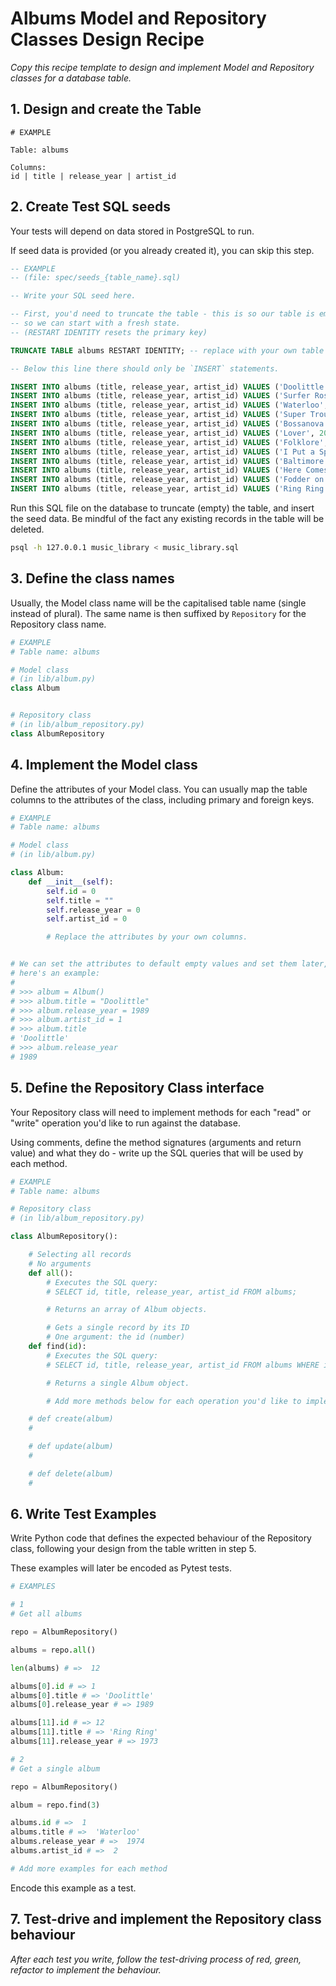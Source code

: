 # Albums Model and Repository Classes Design Recipe

_Copy this recipe template to design and implement Model and Repository classes for a database table._

## 1. Design and create the Table
```
# EXAMPLE

Table: albums

Columns:
id | title | release_year | artist_id
```

## 2. Create Test SQL seeds

Your tests will depend on data stored in PostgreSQL to run.

If seed data is provided (or you already created it), you can skip this step.

```sql
-- EXAMPLE
-- (file: spec/seeds_{table_name}.sql)

-- Write your SQL seed here. 

-- First, you'd need to truncate the table - this is so our table is emptied between each test run,
-- so we can start with a fresh state.
-- (RESTART IDENTITY resets the primary key)

TRUNCATE TABLE albums RESTART IDENTITY; -- replace with your own table name.

-- Below this line there should only be `INSERT` statements.

INSERT INTO albums (title, release_year, artist_id) VALUES ('Doolittle', 1989, 1);
INSERT INTO albums (title, release_year, artist_id) VALUES ('Surfer Rosa', 1988, 1);
INSERT INTO albums (title, release_year, artist_id) VALUES ('Waterloo', 1974, 2);
INSERT INTO albums (title, release_year, artist_id) VALUES ('Super Trouper', 1980, 2);
INSERT INTO albums (title, release_year, artist_id) VALUES ('Bossanova', 1990, 1);
INSERT INTO albums (title, release_year, artist_id) VALUES ('Lover', 2019, 3);
INSERT INTO albums (title, release_year, artist_id) VALUES ('Folklore', 2020, 3);
INSERT INTO albums (title, release_year, artist_id) VALUES ('I Put a Spell on You', 1965, 4);
INSERT INTO albums (title, release_year, artist_id) VALUES ('Baltimore', 1978, 4);
INSERT INTO albums (title, release_year, artist_id) VALUES ('Here Comes the Sun', 1971, 4);
INSERT INTO albums (title, release_year, artist_id) VALUES ('Fodder on My Wings', 1982, 4);
INSERT INTO albums (title, release_year, artist_id) VALUES ('Ring Ring', 1973, 2);

```

Run this SQL file on the database to truncate (empty) the table, and insert the seed data. Be mindful of the fact any existing records in the table will be deleted.

```bash
psql -h 127.0.0.1 music_library < music_library.sql
```

## 3. Define the class names

Usually, the Model class name will be the capitalised table name (single instead of plural). The same name is then suffixed by `Repository` for the Repository class name.

```python
# EXAMPLE
# Table name: albums

# Model class
# (in lib/album.py)
class Album


# Repository class
# (in lib/album_repository.py)
class AlbumRepository

```

## 4. Implement the Model class

Define the attributes of your Model class. You can usually map the table columns to the attributes of the class, including primary and foreign keys.

```python
# EXAMPLE
# Table name: albums

# Model class
# (in lib/album.py)

class Album:
    def __init__(self):
        self.id = 0
        self.title = ""
        self.release_year = 0
        self.artist_id = 0

        # Replace the attributes by your own columns.


# We can set the attributes to default empty values and set them later,
# here's an example:
#
# >>> album = Album()
# >>> album.title = "Doolittle"
# >>> album.release_year = 1989
# >>> album.artist_id = 1
# >>> album.title
# 'Doolittle'
# >>> album.release_year
# 1989

```

## 5. Define the Repository Class interface

Your Repository class will need to implement methods for each "read" or "write" operation you'd like to run against the database.

Using comments, define the method signatures (arguments and return value) and what they do - write up the SQL queries that will be used by each method.

```python
# EXAMPLE
# Table name: albums

# Repository class
# (in lib/album_repository.py)

class AlbumRepository():

    # Selecting all records
    # No arguments
    def all():
        # Executes the SQL query:
        # SELECT id, title, release_year, artist_id FROM albums;

        # Returns an array of Album objects.

        # Gets a single record by its ID
        # One argument: the id (number)
    def find(id):
        # Executes the SQL query:
        # SELECT id, title, release_year, artist_id FROM albums WHERE id = $1;

        # Returns a single Album object.

        # Add more methods below for each operation you'd like to implement.

    # def create(album)
    # 

    # def update(album)
    # 

    # def delete(album)
    # 

```

## 6. Write Test Examples

Write Python code that defines the expected behaviour of the Repository class, following your design from the table written in step 5.

These examples will later be encoded as Pytest tests.

```python
# EXAMPLES

# 1
# Get all albums

repo = AlbumRepository()

albums = repo.all()

len(albums) # =>  12

albums[0].id # => 1
albums[0].title # => 'Doolittle'
albums[0].release_year # => 1989

albums[11].id # => 12
albums[11].title # => 'Ring Ring'
albums[11].release_year # => 1973

# 2
# Get a single album

repo = AlbumRepository()

album = repo.find(3)

albums.id # =>  1
albums.title # =>  'Waterloo'
albums.release_year # =>  1974
albums.artist_id # =>  2

# Add more examples for each method
```

Encode this example as a test.


## 7. Test-drive and implement the Repository class behaviour

_After each test you write, follow the test-driving process of red, green, refactor to implement the behaviour._